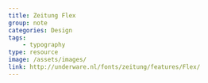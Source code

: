 ```yaml
---
title: Zeitung Flex
group: note
categories: Design
tags:
    - typography
type: resource
image: /assets/images/
link: http://underware.nl/fonts/zeitung/features/Flex/
---
```

